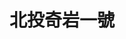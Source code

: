 ---
title: "北投奇岩一號"
description: "北投奇岩一號"
layout: shop
keywords:
  - 美食競賽
  - 台灣美食
  - 美食精選
datePublished: "2025-06-30"
dateModified: "2025-07-05"
city: "台北市"
district: "北投區"
address: "台北市北投區奇岩路1號"
phone: "0255518888"
geo: "25.13479201635002, 121.50727080784141"
google_map: "https://maps.app.goo.gl/4ysUPW9c1XVuevog8"
footinder: "https://footinder.com.tw/%E5%8F%B0%E5%8C%97%E5%B8%82%E5%8C%97%E6%8A%95%E5%8D%80/7325/"
official: "https://www.thegaiahotel.com/restaurants-detail/1__4/"
award:
  - name: "500盤"
    year: "2024"
    entries:
      - dishes:
          - "豌豆花膠肚條湯"

---
